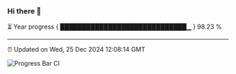 ### Hi there 👋

⏳ Year progress { █████████████████████████████▁ } 98.23 %

---

⏰ Updated on Wed, 25 Dec 2024 12:08:14 GMT

![Progress Bar CI](https://github.com/liununu/liununu/workflows/Progress%20Bar%20CI/badge.svg)
